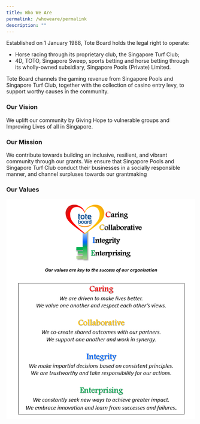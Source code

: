 ```yaml
---
title: Who We Are
permalink: /whoweare/permalink
description: ""
---
```



Established on 1 January 1988, Tote Board holds the legal right to operate:

* Horse racing through its proprietary club, the Singapore Turf Club;
* 4D, TOTO, Singapore Sweep, sports betting and horse betting through its wholly-owned subsidiary, Singapore Pools (Private) Limited.

Tote Board channels the gaming revenue from Singapore Pools and Singapore Turf Club, together with the collection of casino entry levy, to support worthy causes in the community.

### Our Vision
We uplift our community by Giving Hope to vulnerable groups and Improving Lives of all in Singapore.

### Our Mission
We contribute towards building an inclusive, resilient, and vibrant community through our grants. We ensure that Singapore Pools and Singapore Turf Club conduct their businesses in a socially responsible manner, and channel surpluses towards our grantmaking

### Our Values
![](/images/values.png)